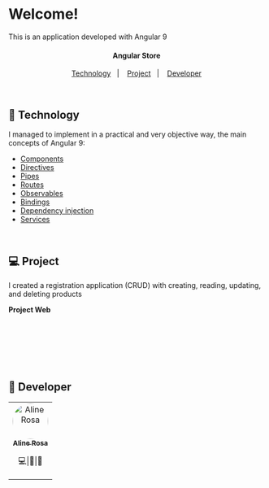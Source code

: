 <h1> Welcome! </h1>
This is an application developed with Angular 9
<h4 align="center">
  <strong>Angular Store</strong>
</h4>
<p align="center">
  <a href="#floppy_disk-technology">Technology</a>&nbsp;&nbsp;&nbsp;|&nbsp;&nbsp;&nbsp;
  <a href="#computer-project">Project</a>&nbsp;&nbsp;&nbsp;|&nbsp;&nbsp;&nbsp;
  <a href="#purple_heart-developer">Developer</a>
</p>
<br/>

## :floppy_disk: Technology

I managed to implement in a practical and very objective way, the main concepts of Angular 9:
<ul>
  <li><a href="https://angular.io/guide/architecture-components">Components</a></li>
  <li><a href="https://angular.io/api/core/Directive">Directives</a></li>
  <li><a href="https://angular.io/api/core/Pipe">Pipes</a></li>
  <li><a href="https://angular.io/api/router/Router">Routes</a></li>
  <li><a href="https://angular.io/guide/observables-in-angular">Observables</a></li>
  <li><a href="https://angular.io/guide/binding-syntax">Bindings</a></li>
  <li><a href="https://angular.io/guide/dependency-injection">Dependency injection</a></li>
  <li><a href="https://angular.io/guide/architecture-services">Services</a></li>
</ul>
<br/>

## :computer: Project

I created a registration application (CRUD) with creating, reading, updating, and deleting products

<strong>Project Web</strong>
<br/>
<br/>
<h2 align="center">

![]()

</h2>
<br/>
<br/>

## :purple_heart: Developer

<table>
  <tr>
    <td align="center" style="border: none;">
      <a href="https://github.com/alinecbsr">
        <img style="border-radius: 50px;" src="https://avatars0.githubusercontent.com/u/48742480?s=460&u=d21eae3038217c687d478969e8bf7b1bee1b9c3e&v=4" width="70px;" alt="Aline Rosa"/>
        <br />
        <sub>
          <b>Aline Rosa</b>
        </sub>
      </a>
      <br />
      <p><scan title="Code">💻</scan>|<scan title="Documentation">🎨</scan>|<scan title="Bugs">🐛</scan></p>
    </td>
  </tr>
</table>

